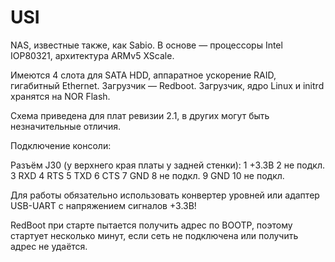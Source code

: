 # USI

NAS, известные также, как Sabio. В основе — процессоры Intel IOP80321, архитектура ARMv5 XScale.

Имеются 4 слота для SATA HDD, аппаратное ускорение RAID, гигабитный Ethernet.
Загрузчик — Redboot. Загрузчик, ядро Linux и initrd хранятся на NOR Flash.

Схема приведена для плат ревизии 2.1, в других могут быть незначительные отличия.

Подключение консоли:

Разъём J30 (у верхнего края платы у задней стенки):
1 +3.3В
2 не подкл.
3 RXD
4 RTS
5 TXD
6 CTS
7 GND
8 не подкл.
9 GND
10 не подкл.

Для работы обязательно использовать конвертер уровней или адаптер USB-UART с напряжением сигналов +3.3В!

RedBoot при старте пытается получить адрес по BOOTP, поэтому стартует несколько минут, если сеть не подключена или получить адрес не удаётся.
